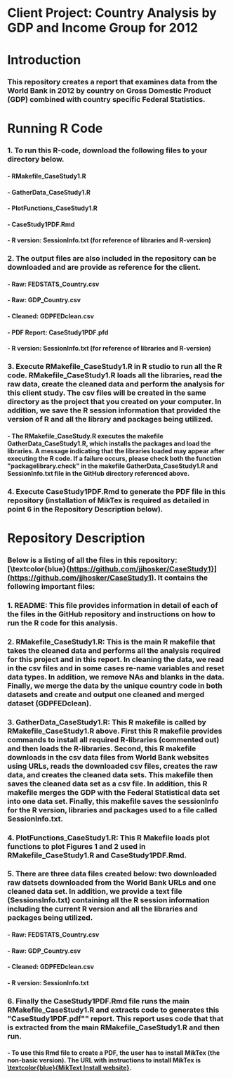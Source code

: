 # Client Project:  Country Analysis by GDP and Income Group for 2012
# Introduction
### This repository creates a report that examines data from the World Bank in 2012 by country on Gross Domestic Product (GDP) combined with country specific Federal Statistics.   

# Running R Code
### 1. To run this R-code, download the following files to your directory below.  
####     - RMakefile_CaseStudy1.R
####     - GatherData_CaseStudy1.R
####     - PlotFunctions_CaseStudy1.R
####     - CaseStudy1PDF.Rmd
####     - R version:  SessionInfo.txt (for reference of libraries and R-version)

### 2. The output files are also included in the repository can be downloaded and are provide as reference for the client.
####     - Raw:      FEDSTATS_Country.csv
####     - Raw:      GDP_Country.csv
####     - Cleaned:  GDPFEDclean.csv
####     - PDF Report:  CaseStudy1PDF.pfd
####     - R version:  SessionInfo.txt (for reference of libraries and R-version)

### 3.  Execute RMakefile_CaseStudy1.R in R studio to run all the R code. RMakefile_CaseStudy1.R loads all the libraries, read the raw data, create the cleaned data and perform the analysis for this client study.  The csv files will be created in the same directory as the project that you created on your computer.  In addition, we save the R session information that provided the version of R and all the library and packages being utilized.  
####     - The RMakefile_CaseStudy.R executes the makefile GatherData_CaseStudy1.R, which installs the packages and load the libraries.  A message indicating that the libraries loaded may appear after executing the R code.  If a failure occurs, please check both the function "packagelibrary.check" in the makefile GatherData_CaseStudy1.R and SessionInfo.txt file in the GitHub directory referenced above.

### 4.  Execute CaseStudy1PDF.Rmd to generate the PDF file in this repository (installation of MikTex is required as detailed in point 6 in the Repository Description below).

# Repository Description
### Below is a listing of all the files in this repository: [\textcolor{blue}{https://github.com/jjhosker/CaseStudy1}](https://github.com/jjhosker/CaseStudy1).  It contains the following important files:

###   1.  README:  This file provides information in detail of each of the files in the GitHub repository and instructions on how to run the R code for this analysis. 
  
###   2.  RMakefile_CaseStudy1.R:  This is the main R makefile that takes the cleaned data and performs all the analysis required for this project and in this report. In cleaning the data, we read in the csv files and in some cases re-name variables and reset data types.  In addition, we remove NAs and blanks in the data.  Finally, we merge the data by the unique country code in both datasets and create and output one cleaned and merged dataset (GDPFEDclean).
  
###   3. GatherData_CaseStudy1.R:  This R makefile is called by RMakefile_CaseStudy1.R above.  First this R makefile provides commands to install all required R-libraries (commented out) and then loads the R-libraries.  Second, this R makefile downloads in the csv data files from  World Bank websites using URLs, reads the downloaded csv files, creates the raw data, and creates the cleaned data sets.   This makefile then saves the cleaned data set as a csv file.  In addition, this R makefile merges the GDP with the Federal Statistical data set into one data set.  Finally, this makefile saves the sessionInfo for the R version, libraries and packages used to a file called SessionInfo.txt.

###   4. PlotFunctions_CaseStudy1.R:  This R Makefile loads plot functions to plot Figures 1 and 2 used in RMakefile_CaseStudy1.R and CaseStudy1PDF.Rmd.

###   5. There are three data files created below:  two downloaded raw datsets downloaded from the World Bank URLs and one cleaned data set.   In addition, we provide a text file (SessionsInfo.txt) containing all the R session information including the current R version and all the libraries and packages being utilized. 
####     - Raw:  FEDSTATS_Country.csv
####     - Raw:  GDP_Country.csv
####     - Cleaned:  GDPFEDclean.csv
####     - R version:  SessionInfo.txt

###   6. Finally the CaseStudy1PDF.Rmd file runs the main RMakefile_CaseStudy1.R and extracts code to generates this "CaseStudy1PDF.pdf"" report. This report uses code that that is extracted from the main RMakefile_CaseStudy1.R and then run.
####      - To use this Rmd file to create a PDF, the user has to install MikTex (the non-basic version).  The URL with instructions to install MikTex is [\textcolor{blue}{MikText Install website}](https://miktex.org/howto/install-miktex).
